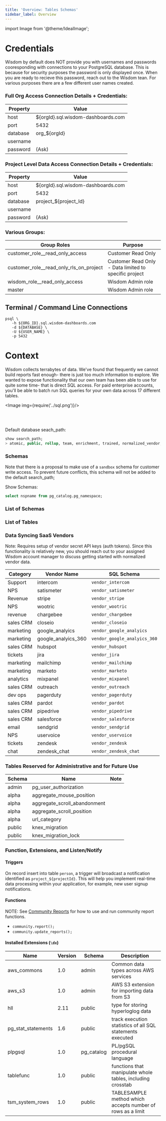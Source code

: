 ```yaml
---
title: 'Overview: Tables Schemas'
sidebar_label: Overview
---
```


import Image from '@theme/IdealImage';


# Credentials

Wisdom by default does NOT provide you with usernames and passwords cooresponding with connections to your PostgreSQL database. This is because for security purposes the password is only displayed once. When you are ready to recieve this password, reach out to the Wisdom tean. For various purposes there are a few different user names created.




### Full Org Access Connection Details + Credentials:

| Property       | Value                                  |
|----------------|----------------------------------------|
| host           | ${orgId}.sql.wisdom-dashboards.com     |
| port           | 5432                                   |
| database       | org_${orgId}                           |
| username       |                                        |
| password       | (Ask)                                  |


### Project Level Data Access Connection Details + Credentials:

| Property       | Value                                  |
|----------------|----------------------------------------|
| host           | ${orgId}.sql.wisdom-dashboards.com     |
| port           | 5432                                   |
| database       | project_${project_Id}                  |
| username       |                                        |
| password       | (Ask)                                  |


### Various Groups:

| Group Roles                               | Purpose                                               |
|-------------------------------------------|-------------------------------------------------------|
| customer_role__read_only_access           | Customer Read Only                                    |
| customer_role__read_only_rls_on_project   | Customer Read Only - Data limited to specific project |
| wisdom_role__read_only_access             | Wisdom Admin role                                     |
| master                                    | Wisdom Admin role                                     |


## Terminal / Command Line Connections
```
psql \
   -h ${ORG_ID}.sql.wisdom-dashboards.com
   -d ${DATABASE} \
   -U ${USER_NAME} \
   -p 5432
```

# Context

Wisdom collects terrabytes of data. We've found that frequently we cannot build reports fast enough- there is just too much information to explore. We wanted to expose functionality that our own team has been able to use for quite some time- that is direct SQL access. For paid enterprise accounts, you'll be able to batch run SQL queries for your own data across 17 different tables.


<Image img={require('../sql.png')}/>

<br/>

<br/>





Default database seach_path:
```sql
show search_path;
> atomic, public, rollup, team, enrichment, trained, normalized_vendor, admin, beta, alpha
```



### Schemas
Note that there is a proposal to make use of a `sandbox` schema for customer write access. To prevent future conflicts, this schema will not be added to the default search_path;

Show Schemas:
```sql
select nspname from pg_catalog.pg_namespace;
```



### List of Schemas

<!--INSERT_SCHEMAS_HERE-->


### List of Tables

<!--INSERT_TABLES_HERE-->



### Data Syncing SaaS Vendors
Note: Requires setup of vendor secret API keys (auth tokens). Since this functionality is relatively new, you should reach out to your assigned Wisdom account manager to discuss getting started with normalized vendor data.

| Category | Vendor Name         | SQL Schema                 
|----------|---------------------|----------------------------
| Support  | intercom            | `vendor_intercom`          
| NPS      | satismeter          | `vendor_satismeter`        
| Revenue  | stripe              | `vendor_stripe`            
| NPS      | wootric             | `vendor_wootric`           
| revenue  | chargebee           | `vendor_chargebee`            
| sales CRM| closeio             | `vendor_closeio`              
| marketing| google_analyics     | `vendor_google_analyics`      
| marketing| google_analyics_360 | `vendor_google_analyics_360`  
| sales CRM| hubspot             | `vendor_hubspot`              
| tickets  | jira                | `vendor_jira`                 
| marketing| mailchimp           | `vendor_mailchimp`            
| marketing| marketo             | `vendor_marketo`              
| analytics| mixpanel            | `vendor_mixpanel`             
| sales CRM| outreach            | `vendor_outreach`             
| dev ops  | pagerduty           | `vendor_pagerduty`            
| sales CRM| pardot              | `vendor_pardot`               
| sales CRM| pipedrive           | `vendor_pipedrive`            
| sales CRM| salesforce          | `vendor_salesforce`           
| email    | sendgrid            | `vendor_sendgrid`             
| NPS      | uservoice           | `vendor_uservoice`            
| tickets  | zendesk             | `vendor_zendesk`              
| chat     | zendesk_chat        | `vendor_zendesk_chat`         



### Tables Reserved for Administrative and for Future Use

   Schema   |               Name               | Note |
------------|----------------------------------|------|
 admin      | pg_user_authorization            |  |
 alpha      | aggregate_mouse_position         |  |
 alpha      | aggregate_scroll_abandonment     |  |
 alpha      | aggregate_scroll_position        |  |
 alpha      | url_category                     |  |
 public     | knex_migration                   |  |
 public     | knex_migration_lock              |  |




### Function, Extensions, and Listen/Notify

#### Triggers

On record insert into table `person`, a trigger will broadcast a notification identified as `project_${projectId}`. This will help you implement real-time data processing within your application, for example, new user signup notifications.

#### Functions

NOTE: See [Community Reports](#) for how to use and run community report functions.
   - `community.report();`
   - `community.update_reports();`


#### Installed Extensions (`\dx`)

Name               | Version |   Schema   |                        Description
-------------------|---------|------------|------------------------------------------------------------
aws_commons        | 1.0     | admin      | Common data types across AWS services
aws_s3             | 1.0     | admin      | AWS S3 extension for importing data from S3
hll                | 2.11    | public     | type for storing hyperloglog data
pg_stat_statements | 1.6     | public     | track execution statistics of all SQL statements executed
plpgsql            | 1.0     | pg_catalog | PL/pgSQL procedural language
tablefunc          | 1.0     | public     | functions that manipulate whole tables, including crosstab
tsm_system_rows    | 1.0     | public     | TABLESAMPLE method which accepts number of rows as a limit




